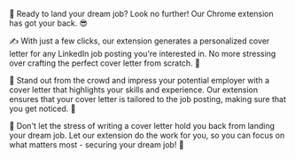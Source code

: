 🚀 Ready to land your dream job? Look no further! Our Chrome extension has got your back. 😎 

✍️ With just a few clicks, our extension generates a personalized cover letter for any LinkedIn job posting you're interested in. No more stressing over crafting the perfect cover letter from scratch. 🙌 

🌟 Stand out from the crowd and impress your potential employer with a cover letter that highlights your skills and experience. Our extension ensures that your cover letter is tailored to the job posting, making sure that you get noticed. 👀 

💼 Don't let the stress of writing a cover letter hold you back from landing your dream job. Let our extension do the work for you, so you can focus on what matters most - securing your dream job! 🎉

